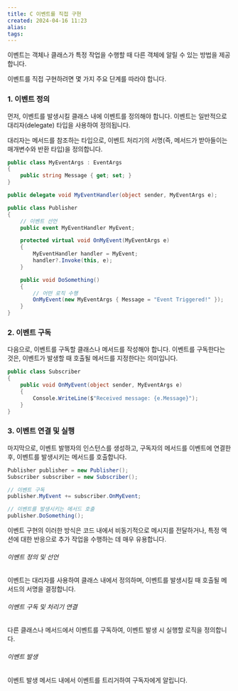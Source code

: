 ```yaml
---
title: C 이벤트를 직접 구현
created: 2024-04-16 11:23
alias:
tags:
---
```

이벤트는 
객체나 클래스가 특정 작업을 수행할 때 
다른 객체에 알릴 수 있는 방법을 제공합니다. 

이벤트를 직접 구현하려면 몇 가지 주요 단계를 따라야 합니다.

### 1. 이벤트 정의

먼저, 이벤트를 발생시킬 클래스 내에 이벤트를 정의해야 합니다. 
이벤트는 일반적으로 대리자(delegate) 타입을 사용하여 정의됩니다. 

대리자는 메서드를 참조하는 타입으로, 
이벤트 처리기의 서명(즉, 메서드가 받아들이는 매개변수와 반환 타입)을 정의합니다.

```csharp
public class MyEventArgs : EventArgs
{
    public string Message { get; set; }
}

public delegate void MyEventHandler(object sender, MyEventArgs e);

public class Publisher
{
    // 이벤트 선언
    public event MyEventHandler MyEvent;

    protected virtual void OnMyEvent(MyEventArgs e)
    {
        MyEventHandler handler = MyEvent;
        handler?.Invoke(this, e);
    }

    public void DoSomething()
    {
        // 어떤 로직 수행
        OnMyEvent(new MyEventArgs { Message = "Event Triggered!" });
    }
}
```

### 2. 이벤트 구독

다음으로, 이벤트를 구독할 클래스나 메서드를 작성해야 합니다. 
이벤트를 구독한다는 것은, 
이벤트가 발생할 때 
호출될 메서드를 지정한다는 의미입니다.

```csharp
public class Subscriber
{
    public void OnMyEvent(object sender, MyEventArgs e)
    {
        Console.WriteLine($"Received message: {e.Message}");
    }
}
```

### 3. 이벤트 연결 및 실행

마지막으로, 
이벤트 발행자의 인스턴스를 생성하고, 
구독자의 메서드를 이벤트에 연결한 후, 
이벤트를 발생시키는 메서드를 호출합니다.

```csharp
Publisher publisher = new Publisher();
Subscriber subscriber = new Subscriber();

// 이벤트 구독
publisher.MyEvent += subscriber.OnMyEvent;

// 이벤트를 발생시키는 메서드 호출
publisher.DoSomething();
```

이벤트 구현의 이러한 방식은 
코드 내에서 비동기적으로 메시지를 전달하거나, 
특정 액션에 대한 반응으로 추가 작업을 수행하는 데 매우 유용합니다.

###### 이벤트 정의 및 선언
이벤트는 
대리자를 사용하여 
클래스 내에서 정의하며, 
이벤트를 발생시킬 때 호출될 메서드의 서명을 결정합니다.

###### 이벤트 구독 및 처리기 연결
다른 클래스나 메서드에서 이벤트를 구독하여, 
이벤트 발생 시 실행할 로직을 정의합니다.

###### 이벤트 발생
이벤트 발생 메서드 내에서 이벤트를 트리거하여 구독자에게 알립니다.


